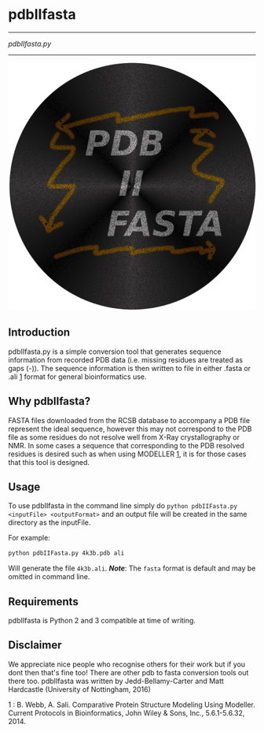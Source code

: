 # pdbIIfasta

***************
*pdbIIfasta.py*
***************

![alt tag](https://github.com/stxmjh/pdbIIfasta/blob/master/pdbIIfastasnake.png)

## Introduction

pdbIIfasta.py is a simple conversion tool that generates sequence information from recorded PDB data (i.e. missing residues are treated as gaps (-)). The sequence information is then written to file in either .fasta or .ali [1](#1) format for general bioinformatics use.

## Why pdbIIfasta?

FASTA files downloaded from the RCSB database to accompany a PDB file represent the ideal sequence, however this may not correspond to the PDB file as some residues do not resolve well from X-Ray crystallography or NMR. 
In some cases a sequence that corresponding to the PDB resolved residues is desired such as when using MODELLER [1](#1), it is for those cases that this tool is designed.


## Usage

To use pdbIIfasta in the command line simply do `python pdbIIFasta.py <inputFile> <outputFormat>` and an output file will be created in the same directory as the inputFile.

For example:

```bash
python pdbIIFasta.py 4k3b.pdb ali
```

Will generate the file `4k3b.ali`. 
***Note***: The `fasta` format is default and may be omitted in command line.

## Requirements

pdbIIfasta is Python 2 and 3 compatible at time of writing.

## Disclaimer

We appreciate nice people who recognise others for their work but if you dont then that's fine too! There are other pdb to fasta conversion tools out there too.
pdbIIfasta was written by Jedd-Bellamy-Carter and Matt Hardcastle (University of Nottingham, 2016)


<a name="1">1</a> : B. Webb, A. Sali. Comparative Protein Structure Modeling Using Modeller. Current Protocols in Bioinformatics, John Wiley & Sons, Inc., 5.6.1-5.6.32, 2014. 






